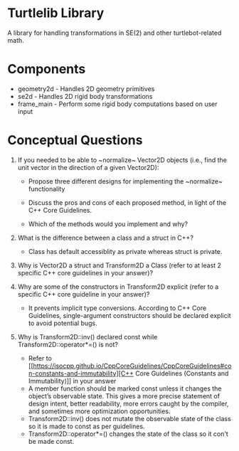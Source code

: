 # Turtlelib Library
A library for handling transformations in SE(2) and other turtlebot-related math.

# Components
- geometry2d - Handles 2D geometry primitives
- se2d - Handles 2D rigid body transformations
- frame_main - Perform some rigid body computations based on user input

# Conceptual Questions
1. If you needed to be able to ~normalize~ Vector2D objects (i.e., find the unit vector in the direction of a given Vector2D):
   - Propose three different designs for implementing the ~normalize~ functionality

   - Discuss the pros and cons of each proposed method, in light of the C++ Core Guidelines.

   - Which of the methods would you implement and why?

2. What is the difference between a class and a struct in C++?
   - Class has default accessiblity as private whereas struct is private.


3. Why is Vector2D a struct and Transform2D a Class (refer to at least 2 specific C++ core guidelines in your answer)?


4. Why are some of the constructors in Transform2D explicit (refer to a specific C++ core guideline in your answer)?
   - It prevents implicit type conversions. According to C++ Core Guidelines, single-argument constructors should be declared explicit to avoid potential bugs.
   

5. Why is Transform2D::inv() declared const while Transform2D::operator*=() is not?
   - Refer to [[https://isocpp.github.io/CppCoreGuidelines/CppCoreGuidelines#con-constants-and-immutability][C++ Core Guidelines (Constants and Immutability)]] in your answer
   - A member function should be marked const unless it changes the object’s observable state. This gives a more precise statement of design intent, better readability, more errors caught by the compiler, and sometimes more optimization opportunities.
   - Transform2D::inv() does not mutate the observable state of the class so it is made to const as per guidelines.
   - Transform2D::operator*=() changes the state of the class so it con't be made const.
